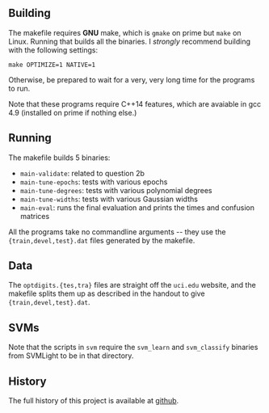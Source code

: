 ## Building

The makefile requires **GNU** make, which is `gmake` on prime but `make` on
Linux. Running that builds all the binaries. I *strongly* recommend building
with the following settings:

    make OPTIMIZE=1 NATIVE=1

Otherwise, be prepared to wait for a very, very long time for the programs to
run.

Note that these programs require C++14 features, which are avaiable in gcc 4.9
(installed on prime if nothing else.)

## Running

The makefile builds 5 binaries:

 - `main-validate`: related to question 2b
 - `main-tune-epochs`: tests with various epochs
 - `main-tune-degrees`: tests with various polynomial degrees
 - `main-tune-widths`: tests with various Gaussian widths
 - `main-eval`: runs the final evaluation and prints the times and confusion
   matrices

All the programs take no commandline arguments -- they use the
`{train,devel,test}.dat` files generated by the makefile.

## Data

The `optdigits.{tes,tra}` files are straight off the `uci.edu` website, and the
makefile splits them up as described in the handout to give
`{train,devel,test}.dat`.

## SVMs

Note that the scripts in `svm` require the `svm_learn` and `svm_classify`
binaries from SVMLight to be in that directory.

## History

The full history of this project is available at
[github](https://github.com/kchmck/perceptrons).
